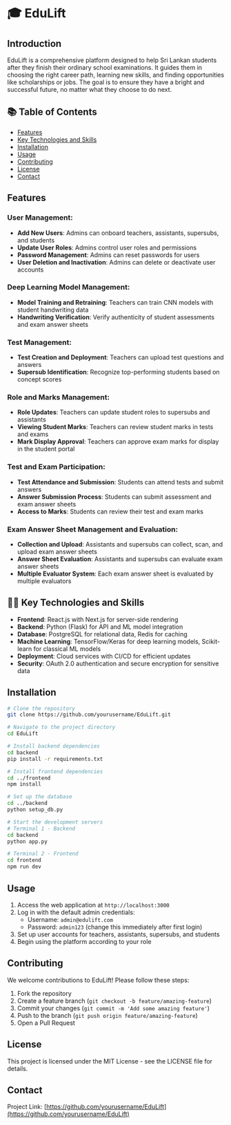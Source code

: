 # 🎓 EduLift

## Introduction

EduLift is a comprehensive platform designed to help Sri Lankan students after they finish their ordinary school examinations. It guides them in choosing the right career path, learning new skills, and finding opportunities like scholarships or jobs. The goal is to ensure they have a bright and successful future, no matter what they choose to do next.

## 📚 Table of Contents

- [Features](#features)
- [Key Technologies and Skills](#key-technologies-and-skills)
- [Installation](#installation)
- [Usage](#usage)
- [Contributing](#contributing)
- [License](#license)
- [Contact](#contact)

## Features

### User Management:
- **Add New Users**: Admins can onboard teachers, assistants, supersubs, and students
- **Update User Roles**: Admins control user roles and permissions
- **Password Management**: Admins can reset passwords for users
- **User Deletion and Inactivation**: Admins can delete or deactivate user accounts

### Deep Learning Model Management:
- **Model Training and Retraining**: Teachers can train CNN models with student handwriting data
- **Handwriting Verification**: Verify authenticity of student assessments and exam answer sheets

### Test Management:
- **Test Creation and Deployment**: Teachers can upload test questions and answers
- **Supersub Identification**: Recognize top-performing students based on concept scores

### Role and Marks Management:
- **Role Updates**: Teachers can update student roles to supersubs and assistants
- **Viewing Student Marks**: Teachers can review student marks in tests and exams
- **Mark Display Approval**: Teachers can approve exam marks for display in the student portal

### Test and Exam Participation:
- **Test Attendance and Submission**: Students can attend tests and submit answers
- **Answer Submission Process**: Students can submit assessment and exam answer sheets
- **Access to Marks**: Students can review their test and exam marks

### Exam Answer Sheet Management and Evaluation:
- **Collection and Upload**: Assistants and supersubs can collect, scan, and upload exam answer sheets
- **Answer Sheet Evaluation**: Assistants and supersubs can evaluate exam answer sheets
- **Multiple Evaluator System**: Each exam answer sheet is evaluated by multiple evaluators

## 👨‍💻 Key Technologies and Skills

- **Frontend**: React.js with Next.js for server-side rendering
- **Backend**: Python (Flask) for API and ML model integration
- **Database**: PostgreSQL for relational data, Redis for caching
- **Machine Learning**: TensorFlow/Keras for deep learning models, Scikit-learn for classical ML models
- **Deployment**: Cloud services with CI/CD for efficient updates
- **Security**: OAuth 2.0 authentication and secure encryption for sensitive data

## Installation

```bash
# Clone the repository
git clone https://github.com/yourusername/EduLift.git

# Navigate to the project directory
cd EduLift

# Install backend dependencies
cd backend
pip install -r requirements.txt

# Install frontend dependencies
cd ../frontend
npm install

# Set up the database
cd ../backend
python setup_db.py

# Start the development servers
# Terminal 1 - Backend
cd backend
python app.py

# Terminal 2 - Frontend
cd frontend
npm run dev
```

## Usage

1. Access the web application at `http://localhost:3000`
2. Log in with the default admin credentials:
   - Username: `admin@edulift.com`
   - Password: `admin123` (change this immediately after first login)
3. Set up user accounts for teachers, assistants, supersubs, and students
4. Begin using the platform according to your role

## Contributing

We welcome contributions to EduLift! Please follow these steps:

1. Fork the repository
2. Create a feature branch (`git checkout -b feature/amazing-feature`)
3. Commit your changes (`git commit -m 'Add some amazing feature'`)
4. Push to the branch (`git push origin feature/amazing-feature`)
5. Open a Pull Request

## License

This project is licensed under the MIT License - see the LICENSE file for details.

## Contact

Project Link: [https://github.com/yourusername/EduLift](https://github.com/yourusername/EduLift)
